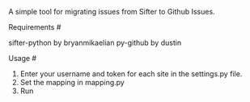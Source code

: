 A simple tool for migrating issues from Sifter to Github Issues.

Requirements #

sifter-python by bryanmikaelian
py-github by dustin

Usage #

1. Enter your username and token for each site in the settings.py file.
2. Set the mapping in mapping.py
3. Run
